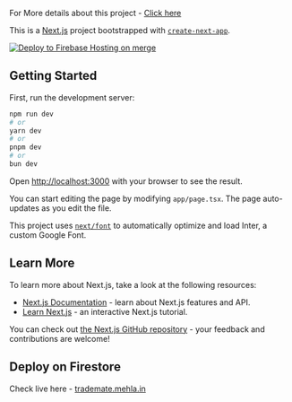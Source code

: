 For More details about this project - [Click here](https://drive.google.com/file/d/1dubyT8jCCKh6sua3DWj73-_k1AjhIiKr/view?usp=sharing)

This is a [Next.js](https://nextjs.org/) project bootstrapped with [`create-next-app`](https://github.com/vercel/next.js/tree/canary/packages/create-next-app).

[![Deploy to Firebase Hosting on merge](https://github.com/CSIS-4495-001/the-final-one/actions/workflows/firebase-hosting-merge.yml/badge.svg)](https://github.com/CSIS-4495-001/the-final-one/actions/workflows/firebase-hosting-merge.yml)

## Getting Started

First, run the development server:

```bash
npm run dev
# or
yarn dev
# or
pnpm dev
# or
bun dev
```

Open [http://localhost:3000](http://localhost:3000) with your browser to see the result.

You can start editing the page by modifying `app/page.tsx`. The page auto-updates as you edit the file.

This project uses [`next/font`](https://nextjs.org/docs/basic-features/font-optimization) to automatically optimize and load Inter, a custom Google Font.

## Learn More

To learn more about Next.js, take a look at the following resources:

- [Next.js Documentation](https://nextjs.org/docs) - learn about Next.js features and API.
- [Learn Next.js](https://nextjs.org/learn) - an interactive Next.js tutorial.

You can check out [the Next.js GitHub repository](https://github.com/vercel/next.js/) - your feedback and contributions are welcome!

## Deploy on Firestore

Check live here - [trademate.mehla.in](https://trademate-ccec1.web.app/)
